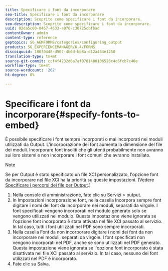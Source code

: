```yaml
---
title: Specificare i font da incorporare
seo-title: Specificare i font da incorporare
description: Scoprite come specificare i font da incorporare.
seo-description: Scoprite come specificare i font da incorporare.
uuid: 02da5c00-0467-4633-a076-c36725cbfbad
contentOwner: admin
content-type: reference
geptopics: SG_AEMFORMS/categories/configuring_output
products: SG_EXPERIENCEMANAGER/6.4/FORMS
discoiquuid: 180f0448-d507-4b6d-bb8a-d12a434e1250
translation-type: tm+mt
source-git-commit: ccf4f4232d6a7af0781480106526c4c6fcb7c40e
workflow-type: tm+mt
source-wordcount: '262'
ht-degree: 0%

---
```



# Specificare i font da incorporare{#specify-fonts-to-embed}

È possibile specificare i font sempre incorporati o mai incorporati nei moduli utilizzati da Output. L&#39;incorporazione dei font aumenta la dimensione del file dei moduli. Incorporare font insoliti che gli utenti probabilmente non avranno sui loro sistemi e non incorporare i font comuni che avranno installato.

>[!NOTE]
>
>Se per Output è stato specificato un file XCI personalizzato, l&#39;opzione font da incorporare nel file XCI ha la priorità su queste impostazioni. (Vedere [Specificare i percorsi dei file per Output](/help/forms/using/admin-help/specify-file-locations-output.md#specify-file-locations-for-output).)

1. Nella console di amministrazione, fate clic su Servizi > output.
1. In Impostazioni incorporazione font, nella casella Incorpora sempre font digitare i nomi dei font da incorporare nei moduli, separati da virgole. I font specificati vengono incorporati nel modulo generato solo se vengono utilizzati nel modulo. Questa impostazione viene ignorata se l&#39;opzione font incorporato è stata attivata nel file XCI passato al servizio. In tal caso, tutti i font utilizzati nel PDF sono sempre incorporati.
1. Nella casella Font da non incorporare digitare i nomi dei font da non incorporare nei moduli, separati da virgole. I font specificati non vengono incorporati nel PDF, anche se sono utilizzati nel PDF generato. Questa impostazione viene ignorata se l&#39;opzione font incorporato è stata disattivata nel file XCI passato al servizio. In tal caso, nessuno dei font utilizzati nel PDF è incorporato.
1. Fate clic su Salva.

